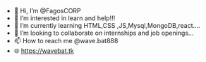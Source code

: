 - 👋 Hi, I’m @FagosCORP
- 👀 I’m interested in learn and help!!!
- 🌱 I’m currently learning HTML,CSS ,JS,Mysql,MongoDB,react....
- 💞️ I’m looking to collaborate on internships and job openings...
- 📫 How to reach me @wave.bat888
- 🌐 https://wavebat.tk

<!---
FagosCORP/FagosCORP is a ✨ special ✨ repository because its `README.md` (this file) appears on your GitHub profile.
You can click the Preview link to take a look at your changes.
--->
